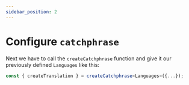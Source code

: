 ```yaml
---
sidebar_position: 2
---
```


# Configure `catchphrase`

Next we have to call the `createCatchphrase` function and give it our previously defined `Languages` like this:

```ts
const { createTranslation } = createCatchphrase<Languages>({...});
```
